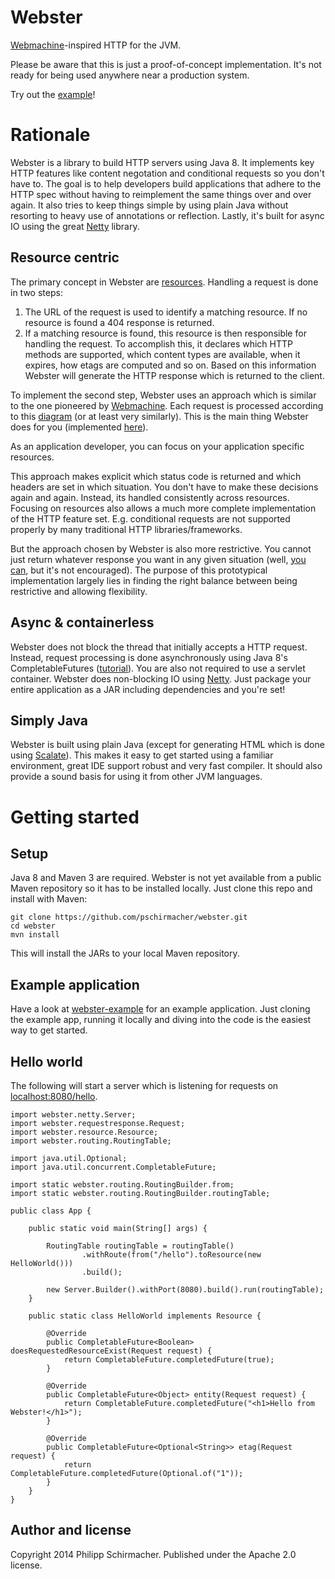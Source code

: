 Webster
=======

[Webmachine](https://github.com/basho/webmachine/wiki)-inspired HTTP for the JVM.

Please be aware that this is just a proof-of-concept implementation. It's not ready for being used anywhere near
a production system.

Try out the [example](https://github.com/pschirmacher/webster-example)!

Rationale
=========

Webster is a library to build HTTP servers using Java 8. It implements key HTTP features like content negotation and
conditional requests so you don't have to. The goal is to help developers build applications that adhere to the HTTP
spec without having to reimplement the same things over and over again. It also tries to keep things simple by using
plain Java without resorting to heavy use of annotations or reflection. Lastly, it's built for async IO using the
great [Netty](http://netty.io/) library.

Resource centric
----------------

The primary concept in Webster are [resources](https://github.com/pschirmacher/webster/blob/master/webster-core/src/main/java/webster/resource/Resource.java#L10).
Handling a request is done in two steps:

1.  The URL of the request is used to identify a matching resource. If no resource is found a 404 response is returned.
2.  If a matching resource is found, this resource is then responsible for handling the request. To accomplish this,
    it declares which HTTP methods are supported, which content types are available, when it expires, how etags are
    computed and so on. Based on this information Webster will generate the HTTP response which is returned to the
    client.

To implement the second step, Webster uses an approach which is similar to the one pioneered by [Webmachine](https://github.com/basho/webmachine/wiki).
Each request is processed according to this [diagram](https://github.com/basho/webmachine/wiki/Diagram) (or at least very similarly). 
This is the main thing Webster does for you (implemented [here](https://github.com/pschirmacher/webster/blob/master/webster-core/src/main/java/webster/decisions/DefaultFlow.java#L390)). 

As an application developer, you can focus on your application specific resources.

This approach makes explicit which status code is returned and which headers are set in which situation. You don't have
to make these decisions again and again. Instead, its handled consistently across resources. Focusing on resources also
allows a much more complete implementation of the HTTP feature set. E.g. conditional requests are not supported properly
by many traditional HTTP libraries/frameworks.

But the approach chosen by Webster is also more restrictive. You cannot just return whatever response you want in any
given situation (well, [you can](https://github.com/pschirmacher/webster/blob/master/webster-core/src/main/java/webster/resource/Resource.java#L12),
but it's not encouraged). The purpose of this prototypical implementation largely lies in finding the right balance
between being restrictive and allowing flexibility.

Async & containerless
-----------------------

Webster does not block the thread that initially accepts a HTTP request. Instead, request processing is done
asynchronously using Java 8's CompletableFutures ([tutorial](http://www.nurkiewicz.com/2013/05/java-8-definitive-guide-to.html)). 
You are also not required to use a servlet container. Webster does non-blocking IO using [Netty](http://netty.io/).
Just package your entire application as a JAR including dependencies and you're set!

Simply Java
-----------

Webster is built using plain Java (except for generating HTML which is done using [Scalate](http://scalate.fusesource.org/documentation/index.html)).
This makes it easy to get started using a familiar environment, great IDE support robust and very fast compiler.
It should also provide a sound basis for using it from other JVM languages.

Getting started
===============
Setup
-----

Java 8 and Maven 3 are required. Webster is not yet available from a public Maven repository so it has to be installed
locally. Just clone this repo and install with Maven:

    git clone https://github.com/pschirmacher/webster.git
    cd webster
    mvn install

This will install the JARs to your local Maven repository.

Example application
-------------------

Have a look at [webster-example](https://github.com/pschirmacher/webster-example) for an example application. Just
cloning the example app, running it locally and diving into the code is the easiest way to get started.

Hello world
-----------

The following will start a server which is listening for requests on [localhost:8080/hello](http://localhost:8080/hello).

    import webster.netty.Server;
    import webster.requestresponse.Request;
    import webster.resource.Resource;
    import webster.routing.RoutingTable;
    
    import java.util.Optional;
    import java.util.concurrent.CompletableFuture;
    
    import static webster.routing.RoutingBuilder.from;
    import static webster.routing.RoutingBuilder.routingTable;
    
    public class App {
    
        public static void main(String[] args) {
    
            RoutingTable routingTable = routingTable()
                    .withRoute(from("/hello").toResource(new HelloWorld()))
                    .build();
    
            new Server.Builder().withPort(8080).build().run(routingTable);
        }
    
        public static class HelloWorld implements Resource {
    
            @Override
            public CompletableFuture<Boolean> doesRequestedResourceExist(Request request) {
                return CompletableFuture.completedFuture(true);
            }
    
            @Override
            public CompletableFuture<Object> entity(Request request) {
                return CompletableFuture.completedFuture("<h1>Hello from Webster!</h1>");
            }
    
            @Override
            public CompletableFuture<Optional<String>> etag(Request request) {
                return CompletableFuture.completedFuture(Optional.of("1"));
            }
        }
    }

Author and license
------------------

Copyright 2014 Philipp Schirmacher. Published under the Apache 2.0 license.